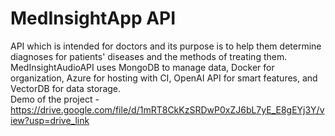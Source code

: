 # MedInsightApp API
API which is intended for doctors and its purpose is to help them determine diagnoses for patients' diseases and the methods of treating them.
MedInsightAudioAPI uses MongoDB to manage data, Docker for organization, Azure for hosting with CI, OpenAI API for smart features, and VectorDB for data storage. <br />
Demo of the project - https://drive.google.com/file/d/1mRT8CkKzSRDwP0xZJ6bL7yE_E8gEYj3Y/view?usp=drive_link

